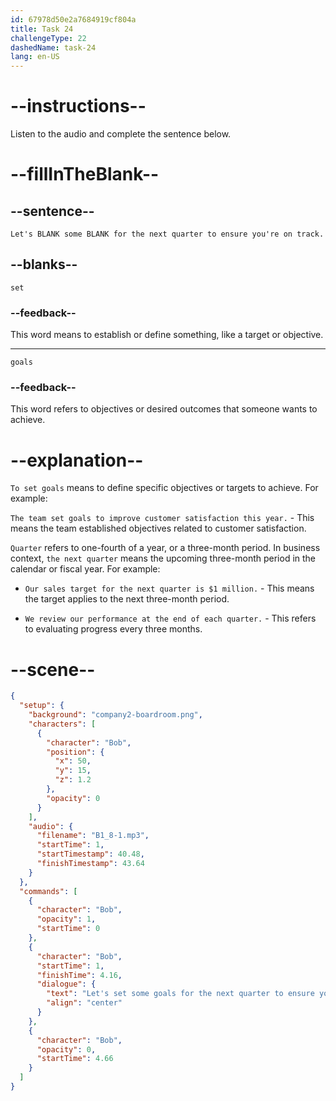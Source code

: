 ```yaml
---
id: 67978d50e2a7684919cf804a
title: Task 24
challengeType: 22
dashedName: task-24
lang: en-US
---
```


<!-- (Audio) Bob: Let's set some goals for the next quarter to ensure you're on track. -->

# --instructions--

Listen to the audio and complete the sentence below.

# --fillInTheBlank--

## --sentence--

`Let's BLANK some BLANK for the next quarter to ensure you're on track.`

## --blanks--

`set`

### --feedback--

This word means to establish or define something, like a target or objective.

---

`goals`

### --feedback--

This word refers to objectives or desired outcomes that someone wants to achieve.

# --explanation--

`To set goals` means to define specific objectives or targets to achieve. For example:

`The team set goals to improve customer satisfaction this year.` - This means the team established objectives related to customer satisfaction.

`Quarter` refers to one-fourth of a year, or a three-month period. In business context, `the next quarter` means the upcoming three-month period in the calendar or fiscal year. For example:

- `Our sales target for the next quarter is $1 million.` - This means the target applies to the next three-month period.

- `We review our performance at the end of each quarter.` - This refers to evaluating progress every three months.

# --scene--

```json
{
  "setup": {
    "background": "company2-boardroom.png",
    "characters": [
      {
        "character": "Bob",
        "position": {
          "x": 50,
          "y": 15,
          "z": 1.2
        },
        "opacity": 0
      }
    ],
    "audio": {
      "filename": "B1_8-1.mp3",
      "startTime": 1,
      "startTimestamp": 40.48,
      "finishTimestamp": 43.64
    }
  },
  "commands": [
    {
      "character": "Bob",
      "opacity": 1,
      "startTime": 0
    },
    {
      "character": "Bob",
      "startTime": 1,
      "finishTime": 4.16,
      "dialogue": {
        "text": "Let's set some goals for the next quarter to ensure you're on track.",
        "align": "center"
      }
    },
    {
      "character": "Bob",
      "opacity": 0,
      "startTime": 4.66
    }
  ]
}
```
